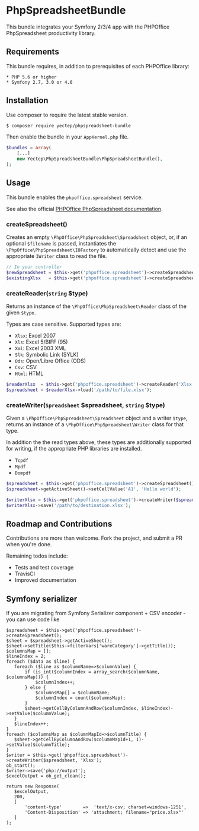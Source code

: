 # PhpSpreadsheetBundle

This bundle integrates your Symfony 2/3/4 app with the PHPOffice PhpSpreadsheet
productivity library.

## Requirements

This bundle requires, in addition to prerequisites of each PHPOffice library:

    * PHP 5.6 or higher
    * Symfony 2.7, 3.0 or 4.0
    
## Installation

Use composer to require the latest stable version.

````bash
$ composer require yectep/phpspreadsheet-bundle
````

Then enable the bundle in your `AppKernel.php` file.

````php
$bundles = array(
    [...]
    new Yectep\PhpSpreadsheetBundle\PhpSpreadsheetBundle(),
);
````

## Usage

This bundle enables the `phpoffice.spreadsheet` service.

See also the official [PHPOffice PhpSpreadsheet documentation](http://phpspreadsheet.readthedocs.io/).

### createSpreadsheet()

Creates an empty `\PhpOffice\PhpSpreadsheet\Spreadsheet` object, or, if an optional 
`$filename` is passed, instantiates the `\PhpOffice\PhpSpreadsheet\IOFactory` to
automatically detect and use the appropriate `IWriter` class to read the file.

````php
// In your controller
$newSpreadsheet = $this->get('phpoffice.spreadsheet')->createSpreadsheet();
$existingXlsx   = $this->get('phpoffice.spreadsheet')->createSpreadsheet('/path/to/file.xlsx');
````

### createReader(`string` $type)

Returns an instance of the `\PhpOffice\PhpSpreadsheet\Reader` class of the given `$type`.

Types are case sensitive. Supported types are:

* `Xlsx`: Excel 2007
* `Xls`: Excel 5/BIFF (95)
* `Xml`: Excel 2003 XML
* `Slk`: Symbolic Link (SYLK)
* `Ods`: Open/Libre Office (ODS)
* `Csv`: CSV
* `Html`: HTML

````php
$readerXlsx  = $this->get('phpoffice.spreadsheet')->createReader('Xlsx');
$spreadsheet = $readerXlsx->load('/path/to/file.xlsx');
````

### createWriter(`Spreadsheet` $spreadsheet, `string` $type)

Given a `\PhpOffice\PhpSpreadsheet\Spreadsheet` object and a writer `$type`, returns
an instance of a `\PhpOffice\PhpSpreadsheet\Writer` class for that type.

In addition the the read types above, these types are additionally supported for writing, if
the appropriate PHP libraries are installed.

* `Tcpdf`
* `Mpdf`
* `Dompdf`

````php
$spreadsheet = $this->get('phpoffice.spreadsheet')->createSpreadsheet();
$spreadsheet->getActiveSheet()->setCellValue('A1', 'Hello world');

$writerXlsx = $this->get('phpoffice.spreadsheet')->createWriter($spreadsheet, 'Xlsx');
$writerXlsx->save('/path/to/destination.xlsx');
````

## Roadmap and Contributions

Contributions are more than welcome. Fork the project, and submit a PR when you're done.

Remaining todos include:

* Tests and test coverage
* TravisCI
* Improved documentation

## Symfony serializer

If you are migrating from Symfony Serializer component + CSV encoder - you can use code like

```
$spreadsheet = $this->get('phpoffice.spreadsheet')->createSpreadsheet();
$sheet = $spreadsheet->getActiveSheet();
$sheet->setTitle($this->filterVars['wareCategory']->getTitle());
$columnsMap = [];
$lineIndex = 2;
foreach ($data as $line) {
   foreach ($line as $columnName=>$columnValue) {
       if (is_int($columnIndex = array_search($columnName, $columnsMap))) {
           $columnIndex++;
       } else {
           $columnsMap[] = $columnName;
           $columnIndex = count($columnsMap);
       }
       $sheet->getCellByColumnAndRow($columnIndex, $lineIndex)->setValue($columnValue);
   }
   $lineIndex++;
}
foreach ($columnsMap as $columnMapId=>$columnTitle) {
   $sheet->getCellByColumnAndRow($columnMapId+1, 1)->setValue($columnTitle);
}
$writer = $this->get('phpoffice.spreadsheet')->createWriter($spreadsheet, 'Xlsx');
ob_start();
$writer->save('php://output');
$excelOutput = ob_get_clean();

return new Response(
   $excelOutput,
   200,
   [
       'content-type'        =>  'text/x-csv; charset=windows-1251',
       'Content-Disposition' => 'attachment; filename="price.xlsx"'
   ]
);
```

